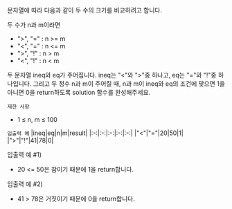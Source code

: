 문자열에 따라 다음과 같이 두 수의 크기를 비교하려고 합니다.

두 수가 n과 m이라면
- ">", "=" : n >= m
- "<", "=" : n <= m
- ">", "!" : n > m
- "<", "!" : n < m

두 문자열 ineq와 eq가 주어집니다. ineq는 "<"와 ">"중 하나고, eq는 "="와 "!"중 하나입니다. 그리고 두 정수 n과 m이 주어질 때, n과 m이 ineq와 eq의 조건에 맞으면 1을 아니면 0을 return하도록 solution 함수를 완성해주세요.

`제한 사항`
- 1 ≤ n, m ≤ 100

`입출력 예`
|ineq|eq|n|m|result|
|:-:|:-:|:-:|:-:|:-:|
|"<"|"="|20|50|1|
|">"|"!"|41|78|0|

입출력 예 #1)
- 20 <= 50은 참이기 때문에 1을 return합니다.

입출력 예 #2)
- 41 > 78은 거짓이기 때문에 0을 return합니다.
